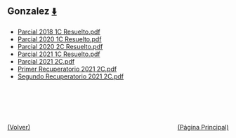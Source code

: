 
<html>
<body>
<h2>Gonzalez <a href="https://downgit.github.io/#/home?url=https://github.com/Apuntes-FIUBA/Apuntes-Electronica/tree/main/81 - Matemática/8105 - Analisis Matematico III A/Examenes/Parciales/Gonzalez" style="font-size:20px">  ⬇️ </a></h2>
<ul>
    <li><a href="Parcial 2018 1C Resuelto.pdf">Parcial 2018 1C Resuelto.pdf</a></li>
    <li><a href="Parcial 2020 1C Resuelto.pdf">Parcial 2020 1C Resuelto.pdf</a></li>
    <li><a href="Parcial 2020 2C Resuelto.pdf">Parcial 2020 2C Resuelto.pdf</a></li>
    <li><a href="Parcial 2021 1C Resuelto.pdf">Parcial 2021 1C Resuelto.pdf</a></li>
    <li><a href="Parcial 2021 2C.pdf">Parcial 2021 2C.pdf</a></li>
    <li><a href="Primer Recuperatorio 2021 2C.pdf">Primer Recuperatorio 2021 2C.pdf</a></li>
    <li><a href="Segundo Recuperatorio 2021 2C.pdf">Segundo Recuperatorio 2021 2C.pdf</a></li>
</ul>
</body>
</html>





<br><br><br><br><br><a href="../" style="float: left">(Volver)</a> <a href="https://apuntes-fiuba.github.io/Apuntes-Electronica" style="float: right">(Página Principal)</a>
